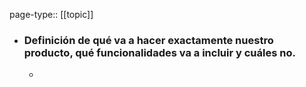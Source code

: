 page-type:: [[topic]]
- ### Definición de qué va a hacer exactamente nuestro producto, qué funcionalidades va a incluir y cuáles no.
  - 


